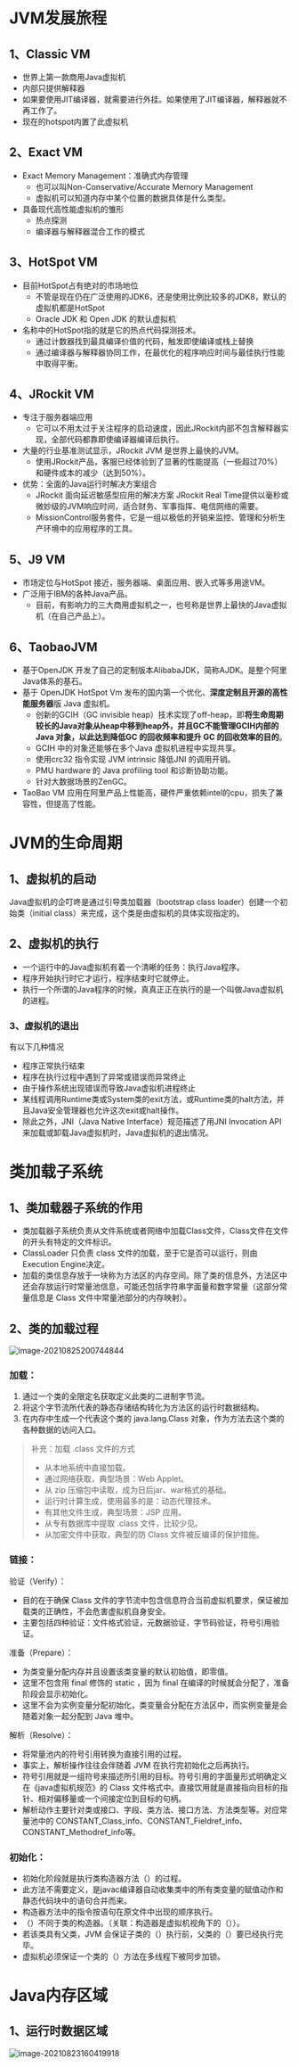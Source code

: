 # JVM发展旅程

## 1、Classic VM

- 世界上第一款商用Java虚拟机
- 内部只提供解释器
- 如果要使用JIT编译器，就需要进行外挂。如果使用了JIT编译器，解释器就不再工作了。
- 现在的hotspot内置了此虚拟机

## 2、Exact VM

- Exact Memory Management：准确式内存管理
  - 也可以叫Non-Conservative/Accurate Memory Management
  - 虚拟机可以知道内存中某个位置的数据具体是什么类型。
- 具备现代高性能虚拟机的雏形
  - 热点探测
  - 编译器与解释器混合工作的模式

## 3、HotSpot VM

- 目前HotSpot占有绝对的市场地位
  - 不管是现在仍在广泛使用的JDK6，还是使用比例比较多的JDK8，默认的虚拟机都是HotSpot
  - Oracle JDK 和 Open JDK 的默认虚拟机
- 名称中的HotSpot指的就是它的热点代码探测技术。
  - 通过计数器找到最具编译价值的代码，触发即使编译或栈上替换
  - 通过编译器与解释器协同工作，在最优化的程序响应时间与最佳执行性能中取得平衡。

## 4、JRockit VM

- 专注于服务器端应用
  - 它可以不用太过于关注程序的启动速度，因此JRockit内部不包含解释器实现，全部代码都靠即使编译器编译后执行。
- 大量的行业基准测试显示，JRockit JVM 是世界上最快的JVM。
  - 使用JRockit产品，客服已经体验到了显著的性能提高（一些超过70%）和硬件成本的减少（达到50%）。
- 优势：全面的Java运行时解决方案组合
  - JRockit 面向延迟敏感型应用的解决方案 JRockit Real Time提供以毫秒或微妙级的JVM响应时间，适合财务、军事指挥、电信网络的需要。
  - MissionControl服务套件，它是一组以极低的开销来监控、管理和分析生产环境中的应用程序的工具。

## 5、J9 VM

- 市场定位与HotSpot 接近，服务器端、桌面应用、嵌入式等多用途VM。
- 广泛用于IBM的各种Java产品。
  - 目前，有影响力的三大商用虚拟机之一，也号称是世界上最快的Java虚拟机（在自己产品上）。

## 6、TaobaoJVM

- 基于OpenJDK 开发了自己的定制版本AlibabaJDK，简称AJDK。是整个阿里Java体系的基石。
- 基于 OpenJDK HotSpot Vm 发布的国内第一个优化、**深度定制且开源的高性能服务器**版 Java 虚拟机。
  - 创新的GCIH（GC invisible heap）技术实现了off-heap，即**将生命周期较长的Java对象从heap中移到heap外，并且GC不能管理GCIH内部的Java 对象，以此达到降低GC 的回收频率和提升 GC 的回收效率的目的**。
  - GCIH 中的对象还能够在多个Java 虚拟机进程中实现共享。
  - 使用crc32 指令实现 JVM intrinsic 降低JNI 的调用开销。
  - PMU hardware 的 Java profiling tool 和诊断协助功能。
  - 针对大数据场景的ZenGC。
- TaoBao VM 应用在阿里产品上性能高，硬件严重依赖intel的cpu，损失了兼容性，但提高了性能。

# JVM的生命周期

## 1、虚拟机的启动

Java虚拟机的企叮咚是通过引导类加载器（bootstrap class loader）创建一个初始类（initial class）来完成，这个类是由虚拟机的具体实现指定的。

## 2、虚拟机的执行

- 一个运行中的Java虚拟机有着一个清晰的任务：执行Java程序。
- 程序开始执行时它才运行，程序结束时它就停止。
- 执行一个所谓的Java程序的时候，真真正正在执行的是一个叫做Java虚拟机的进程。

### 3、虚拟机的退出

有以下几种情况

- 程序正常执行结束
- 程序在执行过程中遇到了异常或错误而异常终止
- 由于操作系统出现错误而导致Java虚拟机进程终止
- 某线程调用Runtime类或System类的exit方法，或Runtime类的halt方法，并且Java安全管理器也允许这次exit或halt操作。
- 除此之外，JNI（Java Native Interface）规范描述了用JNI Invocation API 来加载或卸载Java虚拟机时，Java虚拟机的退出情况。

# 类加载子系统

## 1、类加载器子系统的作用

- 类加载器子系统负责从文件系统或者网络中加载Class文件，Class文件在文件的开头有特定的文件标识。
- ClassLoader 只负责 class 文件的加载，至于它是否可以运行，则由Execution Engine决定。
- 加载的类信息存放于一块称为方法区的内存空间。除了类的信息外，方法区中还会存放运行时常量池信息，可能还包括字符串字面量和数字常量（这部分常量信息是 Class 文件中常量池部分的内存映射）。

## 2、类的加载过程

![image-20210825200744844](E:\学习笔记\JVM\img\类的加载过程.png)

### 加载：

1. 通过一个类的全限定名获取定义此类的二进制字节流。
2. 将这个字节流所代表的静态存储结构转化为方法区的运行时数据结构。
3. 在内存中生成一个代表这个类的 java.lang.Class 对象，作为方法去这个类的各种数据的访问入口。

>补充：加载 .class 文件的方式
>
>- 从本地系统中直接加载。
>- 通过网络获取，典型场景：Web Applet。
>- 从 zip 压缩包中读取，成为日后jar、war格式的基础。
>- 运行时计算生成，使用最多的是：动态代理技术。
>- 有其他文件生成，典型场景：JSP 应用。
>- 从专有数据库中提取 .class 文件，比较少见。
>- 从加密文件中获取，典型的防 Class 文件被反编译的保护措施。

### 链接：

验证（Verify）：

- 目的在于确保 Class 文件的字节流中包含信息符合当前虚拟机要求，保证被加载类的正确性，不会危害虚拟机自身安全。
- 主要包括四种验证：文件格式验证，元数据验证，字节码验证，符号引用验证。

准备（Prepare）：

- 为类变量分配内存并且设置该类变量的默认初始值，即零值。
- 这里不包含用 final 修饰的 static ，因为 final 在编译的时候就会分配了，准备阶段会显示初始化。
- 这里不会为实例变量分配初始化，类变量会分配在方法区中，而实例变量是会随着对象一起分配到 Java 堆中。

解析（Resolve）：

- 将常量池内的符号引用转换为直接引用的过程。
- 事实上，解析操作往往会伴随着 JVM 在执行完初始化之后再执行。
- 符号引用就是一组符号来描述所引用的目标。符号引用的字面量形式明确定义在《java虚拟机规范》的 Class 文件格式中。直接饮用就是直接指向目标的指针、相对偏移量或一个间接定位到目标的句柄。
- 解析动作主要针对类或接口、字段、类方法、接口方法、方法类型等。对应常量池中的 CONSTANT_Class_info、CONSTANT_Fieldref_info、CONSTANT_Methodref_info等。

### 初始化：

- 初始化阶段就是执行类构造器方法<clinit>（）的过程。
- 此方法不需要定义，是javac编译器自动收集类中的所有类变量的赋值动作和静态代码块中的语句合并而来。
- 构造器方法中的指令按语句在原文件中出现的顺序执行。
- <clinit>（）不同于类的构造器。（关联：构造器是虚拟机视角下的<init>（））。
- 若该类具有父类，JVM 会保证子类的<clinit>（）执行前，父类的<clinit>（）要已经执行完毕。
- 虚拟机必须保证一个类的<clinit>（）方法在多线程下被同步加锁。

# Java内存区域

## 	1、运行时数据区域



![image-20210823160419918](E:\学习笔记\JVM\img\JVM运行时数据区域.png)

